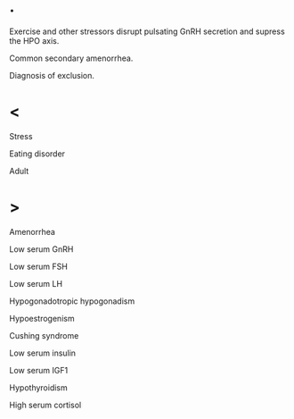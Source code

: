 # .

Exercise and other stressors disrupt pulsating GnRH secretion and supress the HPO axis.

Common secondary amenorrhea.

Diagnosis of exclusion.

# <

Stress

Eating disorder

Adult

# >

Amenorrhea

Low serum GnRH

Low serum FSH

Low serum LH

Hypogonadotropic hypogonadism

Hypoestrogenism

Cushing syndrome

Low serum insulin

Low serum IGF1

Hypothyroidism

High serum cortisol
